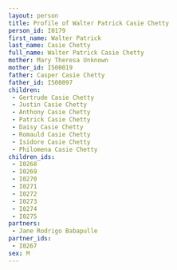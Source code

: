 ```yaml
---
layout: person
title: Profile of Walter Patrick Casie Chetty
person_id: I0179
first_name: Walter Patrick
last_name: Casie Chetty
full_name: Walter Patrick Casie Chetty
mother: Mary Theresa Unknown
mother_id: I500019
father: Casper Casie Chetty
father_id: I500097
children:
 - Gertrude Casie Chetty
 - Justin Casie Chetty
 - Anthony Casie Chetty
 - Patrick Casie Chetty
 - Daisy Casie Chetty
 - Romauld Casie Chetty
 - Isidore Casie Chetty
 - Philomena Casie Chetty
children_ids:
 - I0268
 - I0269
 - I0270
 - I0271
 - I0272
 - I0273
 - I0274
 - I0275
partners:
 - Jane Rodrigo Babapulle
partner_ids:
 - I0267
sex: M
---
```


